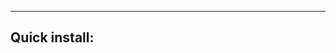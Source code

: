 <!-- post: -->

__________________________________________________________________

## Quick install:

